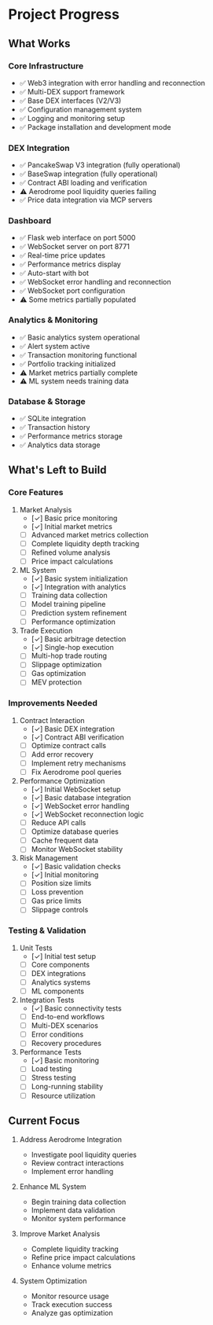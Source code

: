 # Project Progress

## What Works

### Core Infrastructure
- ✅ Web3 integration with error handling and reconnection
- ✅ Multi-DEX support framework
- ✅ Base DEX interfaces (V2/V3)
- ✅ Configuration management system
- ✅ Logging and monitoring setup
- ✅ Package installation and development mode

### DEX Integration
- ✅ PancakeSwap V3 integration (fully operational)
- ✅ BaseSwap integration (fully operational)
- ✅ Contract ABI loading and verification
- ⚠️ Aerodrome pool liquidity queries failing
- ✅ Price data integration via MCP servers

### Dashboard
- ✅ Flask web interface on port 5000
- ✅ WebSocket server on port 8771
- ✅ Real-time price updates
- ✅ Performance metrics display
- ✅ Auto-start with bot
- ✅ WebSocket error handling and reconnection
- ✅ WebSocket port configuration
- ⚠️ Some metrics partially populated

### Analytics & Monitoring
- ✅ Basic analytics system operational
- ✅ Alert system active
- ✅ Transaction monitoring functional
- ✅ Portfolio tracking initialized
- ⚠️ Market metrics partially complete
- ⚠️ ML system needs training data

### Database & Storage
- ✅ SQLite integration
- ✅ Transaction history
- ✅ Performance metrics storage
- ✅ Analytics data storage

## What's Left to Build

### Core Features
1. Market Analysis
   - [✓] Basic price monitoring
   - [✓] Initial market metrics
   - [ ] Advanced market metrics collection
   - [ ] Complete liquidity depth tracking
   - [ ] Refined volume analysis
   - [ ] Price impact calculations

2. ML System
   - [✓] Basic system initialization
   - [✓] Integration with analytics
   - [ ] Training data collection
   - [ ] Model training pipeline
   - [ ] Prediction system refinement
   - [ ] Performance optimization

3. Trade Execution
   - [✓] Basic arbitrage detection
   - [✓] Single-hop execution
   - [ ] Multi-hop trade routing
   - [ ] Slippage optimization
   - [ ] Gas optimization
   - [ ] MEV protection

### Improvements Needed

1. Contract Interaction
   - [✓] Basic DEX integration
   - [✓] Contract ABI verification
   - [ ] Optimize contract calls
   - [ ] Add error recovery
   - [ ] Implement retry mechanisms
   - [ ] Fix Aerodrome pool queries

2. Performance Optimization
   - [✓] Initial WebSocket setup
   - [✓] Basic database integration
   - [✓] WebSocket error handling
   - [✓] WebSocket reconnection logic
   - [ ] Reduce API calls
   - [ ] Optimize database queries
   - [ ] Cache frequent data
   - [ ] Monitor WebSocket stability

3. Risk Management
   - [✓] Basic validation checks
   - [✓] Initial monitoring
   - [ ] Position size limits
   - [ ] Loss prevention
   - [ ] Gas price limits
   - [ ] Slippage controls

### Testing & Validation
1. Unit Tests
   - [✓] Initial test setup
   - [ ] Core components
   - [ ] DEX integrations
   - [ ] Analytics systems
   - [ ] ML components

2. Integration Tests
   - [✓] Basic connectivity tests
   - [ ] End-to-end workflows
   - [ ] Multi-DEX scenarios
   - [ ] Error conditions
   - [ ] Recovery procedures

3. Performance Tests
   - [✓] Basic monitoring
   - [ ] Load testing
   - [ ] Stress testing
   - [ ] Long-running stability
   - [ ] Resource utilization

## Current Focus
1. Address Aerodrome Integration
   - Investigate pool liquidity queries
   - Review contract interactions
   - Implement error handling

2. Enhance ML System
   - Begin training data collection
   - Implement data validation
   - Monitor system performance

3. Improve Market Analysis
   - Complete liquidity tracking
   - Refine price impact calculations
   - Enhance volume metrics

4. System Optimization
   - Monitor resource usage
   - Track execution success
   - Analyze gas optimization
